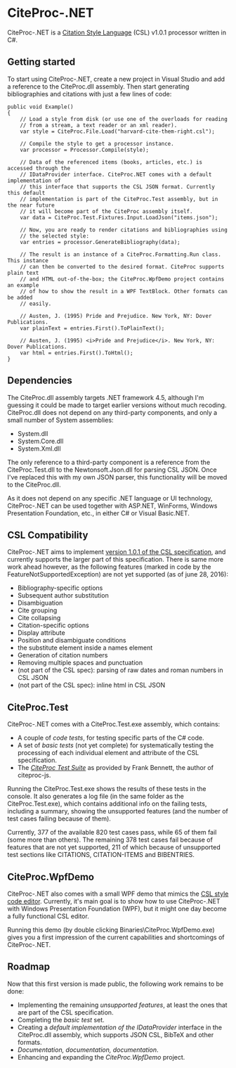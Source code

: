 # CiteProc-.NET

CiteProc-.NET is a [Citation Style Language](http://citationstyles.org/) (CSL)
v1.0.1 processor written in C#.

## Getting started
To start using CiteProc-.NET, create a new project in Visual Studio and add a reference to the CiteProc.dll assembly. Then start generating bibliographies and citations with just a few lines of code:

    public void Example()
    {
        // Load a style from disk (or use one of the overloads for reading
        // from a stream, a text reader or an xml reader).
        var style = CiteProc.File.Load("harvard-cite-them-right.csl");

        // Compile the style to get a processor instance.
        var processor = Processor.Compile(style);

        // Data of the referenced items (books, articles, etc.) is accessed through the
        // IDataProvider interface. CiteProc.NET comes with a default implementation of
        // this interface that supports the CSL JSON format. Currently this default
        // implementation is part of the CiteProc.Test assembly, but in the near future
        // it will become part of the CiteProc assembly itself.
        var data = CiteProc.Test.Fixtures.Input.LoadJson("items.json");

        // Now, you are ready to render citations and bibliographies using
        // the selected style:
        var entries = processor.GenerateBibliography(data);

        // The result is an instance of a CiteProc.Formatting.Run class. This instance
        // can then be converted to the desired format. CiteProc supports plain text
        // and HTML out-of-the-box; the CiteProc.WpfDemo project contains an example
        // of how to show the result in a WPF TextBlock. Other formats can be added
        // easily.
        
        // Austen, J. (1995) Pride and Prejudice. New York, NY: Dover Publications.
        var plainText = entries.First().ToPlainText();

        // Austen, J. (1995) <i>Pride and Prejudice</i>. New York, NY: Dover Publications.
        var html = entries.First().ToHtml();
    }

## Dependencies
The CiteProc.dll assembly targets .NET framework 4.5, although I'm guessing it could be made to target earlier versions without much recoding. CiteProc.dll does not depend on any third-party components, and only a small number of System assemblies:
* System.dll
* System.Core.dll
* System.Xml.dll

The only reference to a third-party component is a reference from the CiteProc.Test.dll to the Newtonsoft.Json.dll for parsing CSL JSON. Once I've replaced this with my own JSON parser, this functionality will be moved to the CiteProc.dll.

As it does not depend on any specific .NET language or UI technology, CiteProc-.NET can be used together with ASP.NET, WinForms, Windows Presentation Foundation, etc., in either C# or Visual Basic.NET. 

## CSL Compatibility
CiteProc-.NET aims to implement [version 1.0.1 of the CSL specification](http://docs.citationstyles.org/en/stable/specification.html), and currently supports the larger part of this specification. There is same more work ahead however, as the following features (marked in code by the FeatureNotSupportedException) are not yet supported (as of june 28, 2016):
* Bibliography-specific options
* Subsequent author substitution
* Disambiguation
* Cite grouping
* Cite collapsing
* Citation-specific options
* Display attribute
* Position and disambiguate conditions
* the substitute element inside a names element
* Generation of citation numbers
* Removing multiple spaces and punctuation
* (not part of the CSL spec): parsing of raw dates and roman numbers in CSL JSON
* (not part of the CSL spec): inline html in CSL JSON

## CiteProc.Test
CiteProc-.NET comes with a CiteProc.Test.exe assembly, which contains:
* A couple of *code tests*, for testing specific parts of the C# code.
* A set of *basic tests* (not yet complete) for systematically testing the processing of each individual element and attribute of the CSL specification.
* The *[CiteProc Test Suite](https://bitbucket.org/bdarcus/citeproc-test)* as provided by Frank Bennett, the author of citeproc-js.

Running the CiteProc.Test.exe shows the results of these tests in the console. It also generates a log file (in the same folder as the CiteProc.Test.exe), which contains additional info on the failing tests, including a summary, showing the unsupported features (and the number of test cases failing because of them).

Currently, 377 of the available 820 test cases pass, while 65 of them fail (some more than others). The remaining 378 test cases fail because of features that are not yet supported, 211 of which because of unsupported test sections like CITATIONS, CITATION-ITEMS and BIBENTRIES.

## CiteProc.WpfDemo
CiteProc-.NET also comes with a small WPF demo that mimics the [CSL style code editor](http://editor.citationstyles.org/codeEditor/). Currently, it's main goal is to show how to use CiteProc-.NET with Windows Presentation Foundation (WPF), but it might one day become a fully functional CSL editor.

Running this demo (by double clicking Binaries\CiteProc.WpfDemo.exe) gives you a first impression of the current capabilities and shortcomings of CiteProc-.NET.

## Roadmap
Now that this first version is made public, the following work remains to be done: 
* Implementing the remaining *unsupported features*, at least the ones that are part of the CSL specification.
* Completing the *basic test* set.
* Creating a *default implementation of the IDataProvider* interface in the CiteProc.dll assembly, which  supports JSON CSL, BibTeX and other formats.
* *Documentation, documentation, documentation*.
* Enhancing and expanding the *CiteProc.WpfDemo* project.